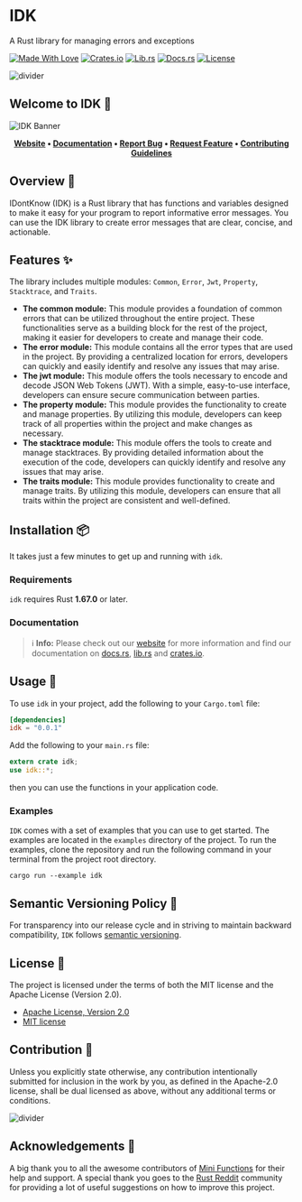 # IDK

A Rust library for managing errors and exceptions

[![Made With Love][mwl]][6]
[![Crates.io][crates-badge]][8]
[![Lib.rs][libs-badge]][10]
[![Docs.rs][docs-badge]][9]
[![License][license-badge]][2]

![divider][divider]

## Welcome to IDK 👋

![IDK Banner][banner]

<!-- markdownlint-disable MD033 -->
<center>

**[Website][0]
• [Documentation][9]
• [Report Bug][3]
• [Request Feature][3]
• [Contributing Guidelines][4]**

</center>

<!-- markdownlint-enable MD033 -->

## Overview 📖

IDontKnow (IDK) is a Rust library that has functions and variables
designed to make it easy for your program to report informative error
messages. You can use the IDK library to create error messages that are
clear, concise, and actionable.

## Features ✨

The library includes multiple modules: `Common`, `Error`, `Jwt`,
`Property`, `Stacktrace`, and `Traits`.

- **The common module:** This module provides a foundation of common
  errors that can be utilized throughout the entire project.
  These functionalities serve as a building block for the rest of the
  project, making it easier for developers to create and manage their
  code.
- **The error module:** This module contains all the error types that
  are used in the project. By providing a centralized location for
  errors, developers can quickly and easily identify and resolve any
  issues that may arise.
- **The jwt module:** This module offers the tools necessary to encode
  and decode JSON Web Tokens (JWT). With a simple, easy-to-use
  interface, developers can ensure secure communication between parties.
- **The property module:** This module provides the functionality to
  create and manage properties. By utilizing this module, developers can
  keep track of all properties within the project and make changes as
  necessary.
- **The stacktrace module:** This module offers the tools to create and
  manage stacktraces. By providing detailed information about the
  execution of the code, developers can quickly identify and resolve any
  issues that may arise.
- **The traits module:** This module provides functionality to create
  and manage traits. By utilizing this module, developers can ensure
  that all traits within the project are consistent and well-defined.

## Installation 📦

It takes just a few minutes to get up and running with `idk`.

### Requirements

`idk` requires Rust **1.67.0** or later.

### Documentation

> ℹ️ **Info:** Please check out our [website][0] for more information
and find our documentation on [docs.rs][9], [lib.rs][10] and
[crates.io][8].

## Usage 📖

To use `idk` in your project, add the following to your
`Cargo.toml` file:

```toml
[dependencies]
idk = "0.0.1"
```

Add the following to your `main.rs` file:

```rust
extern crate idk;
use idk::*;
```

then you can use the functions in your application code.

### Examples

`IDK` comes with a set of examples that you can use to get started. The
examples are located in the `examples` directory of the project. To run
the examples, clone the repository and run the following command in your
terminal from the project root directory.

```shell
cargo run --example idk
```

## Semantic Versioning Policy 🚥

For transparency into our release cycle and in striving to maintain
backward compatibility, `IDK` follows [semantic versioning][7].

## License 📝

The project is licensed under the terms of both the MIT license and the
Apache License (Version 2.0).

- [Apache License, Version 2.0][1]
- [MIT license][2]

## Contribution 🤝

Unless you explicitly state otherwise, any contribution intentionally
submitted for inclusion in the work by you, as defined in the Apache-2.0
license, shall be dual licensed as above, without any additional terms
or conditions.

![divider][divider]

## Acknowledgements 💙

A big thank you to all the awesome contributors of [Mini Functions][6]
for their help and support. A special thank you goes to the
[Rust Reddit](https://www.reddit.com/r/rust/) community for providing a
lot of useful suggestions on how to improve this project.

[0]: https://minifunctions.com
[1]: http://www.apache.org/licenses/LICENSE-2.0
[2]: http://opensource.org/licenses/MIT
[3]: https://github.com/sebastienrousseau/mini-functions/issues
[4]: https://raw.githubusercontent.com/sebastienrousseau/mini-functions/main/.github/CONTRIBUTING.md
[6]: https://github.com/sebastienrousseau/mini-functions/graphs/contributors
[7]: http://semver.org/
[8]: https://crates.io/crates/idk
[9]: https://docs.rs/idk
[10]: https://lib.rs/crates/idk

[banner]: https://raw.githubusercontent.com/sebastienrousseau/vault/main/assets/mini-functions/banners/banner-idk-1597x377.svg "IDK Banner"
[crates-badge]: https://img.shields.io/crates/v/idk.svg?style=for-the-badge 'Crates.io'
[divider]: https://raw.githubusercontent.com/sebastienrousseau/vault/main/assets/elements/divider.svg "divider"
[docs-badge]: https://img.shields.io/docsrs/idk.svg?style=for-the-badge 'Docs.rs'
[libs-badge]: https://img.shields.io/badge/lib.rs-v0.0.1-orange.svg?style=for-the-badge 'Lib.rs'
[license-badge]: https://img.shields.io/crates/l/idk.svg?style=for-the-badge 'License'
[mwl]: https://raw.githubusercontent.com/sebastienrousseau/vault/main/assets/shields/made-with-love.svg "Made With Love"
